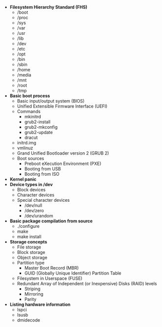 - **Filesystem Hierarchy Standard (FHS)**
	- /boot
	- /proc
	- /sys
	- /var
	- /usr
	- /lib
	- /dev
	- /etc
	- /opt
	- /bin
	- /sbin
	- /home
	- /media
	- /mnt
	- /root
	- /tmp
- **Basic boot process**
	- Basic input/output system (BIOS)
	- Unified Extensible Firmware Interface (UEFI)
	- Commands
		- mkinitrd
		- grub2-install
		- grub2-mkconfig
		- grub2-update
		- dracut
	- initrd.img
	- vmlinuz
	- Grand Unified Bootloader version 2 (GRUB 2)
	- Boot sources
		- Preboot eXecution Environment (PXE)
		- Booting from USB
		- Booting from ISO
- **Kernel panic** 
- **Device types in /dev**
	- Block devices
	- Character devices
	- Special character devices
		- /dev/null
		- /dev/zero
		- /dev/urandom
- **Basic package compilation from source**
	- ./configure
	- make
	- make install
- **Storage concepts**
	- File storage
	- Block storage
	- Object storage
	- Partition type
		- Master Boot Record (MBR)
		- GUID (Globally Unique Identifier) Partition Table
	- Filesystem in Userspace (FUSE)
	- Redundant Array of Independent (or Inexpensive) Disks (RAID) levels
		- Striping
		- Mirroring
		- Parity
- **Listing hardware information**
	- lspci
	- lsusb
	- dmidecode
